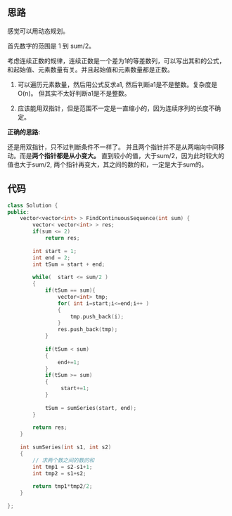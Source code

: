 ## 思路

感觉可以用动态规划。

首先数字的范围是 1 到 sum/2。

考虑连续正数的规律，连续正数是一个差为1的等差数列，可以写出其和的公式，和起始值、元素数量有关。并且起始值和元素数量都是正数。

1) 可以遍历元素数量，然后用公式反求a1, 然后判断a1是不是整数。复杂度是O(n)。 但其实不太好判断a1是不是整数。

2) 应该能用双指针，但是范围不一定是一直缩小的，因为连续序列的长度不确定。



**正确的思路:**

还是用双指针，只不过判断条件不一样了。 并且两个指针并不是从两端向中间移动。而是**两个指针都是从小变大。** 直到较小的值，大于sum/2，因为此时较大的值也大于sum/2,  两个指针再变大，其之间的数的和，一定是大于sum的。



## 代码

```c++
class Solution {
public:
    vector<vector<int> > FindContinuousSequence(int sum) {
        vector< vector<int> > res;
        if(sum <= 2)
            return res;
        
        int start = 1;
        int end = 2;
        int tSum = start + end;
        
        while(  start <= sum/2 )
        {
            if(tSum == sum){
                vector<int> tmp;
                for( int i=start;i<=end;i++ )
                {
                    tmp.push_back(i);
                }
                res.push_back(tmp);
            }
            
            if(tSum < sum)
            {
                end+=1;
            }
            if(tSum >= sum)
            {
                 start+=1;
            }
            
            tSum = sumSeries(start, end);
        }
        
        return res;        
    }
    
    int sumSeries(int s1, int s2)
    {
        // 求两个数之间的数的和
        int tmp1 = s2-s1+1;
        int tmp2 = s1+s2;
        
        return tmp1*tmp2/2;
    }
    
};
```

